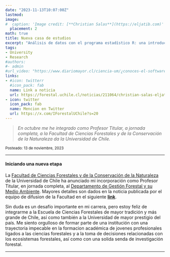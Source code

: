 ```yaml
---
date: "2023-11-13T10:07:00Z"
lastmod: 
image:
#  caption: 'Image credit: [**Christian Salas**](https://eljatib.com)'
  placement: 2
math: true
title: Nueva casa de estudios
excerpt: "Análisis de datos con el programa estadístico R: una introducción aplicada"
tags:
- University  
- Research
#authors:
#- admin
#url_video: "https://www.diariomayor.cl/ciencia-um/¿conoces-el-software-estadístico-r-profesor-lanza-libro-que-introduce-en-el-análisis-de-datos.html"
links:
- #icon: twitterr
  #icon_pack: fab
  name: Link a noticia
  url: https://forestal.uchile.cl/noticias/211064/christian-salas-eljatib-nuevo-profesor-jornada-completa-de-la-fcfcn
- icon: twitter
  icon_pack: fab
  name: Mencion en Twitter
  url: https://x.com/IForestalUChile?s=20  
---
```



> *En octubre me he integrado como Profesor Titular, a jornada completa, a la Facultad de Ciencias Forestales y de la Conservación de la Naturaleza da la Universidad de Chile.*

<sub> Posteado: 13 de noviembre, 2023</sub>

---
#### Iniciando una nueva etapa


La [Facultad de Ciencias Forestales y de la Conservación de la Naturaleza](https://forestal.uchile.cl) de la Universidad de Chile ha anunciado mi incorporación como Profesor Titular, en jornada completa, al [Departamento de Gestión Forestal y su Medio Ambiente](https://forestal.uchile.cl/facultad/departamentos/gestion-forestal-y-su-medio-ambiente). 
Mayores detalles son dados en la noticia publicada por el equipo de difusion de la Facultad en el siguiente [**link**](https://forestal.uchile.cl/noticias/211064/christian-salas-eljatib-nuevo-profesor-jornada-completa-de-la-fcfcn).

Sin duda es un desafío importante en mi carrera, pero estoy feliz de integrarme a la Escuela de Ciencias Forestales de mayor tradición y más grande de Chile, así como también a la Universidad de mayor prestigio del país. Me siento orgulloso de formar parte de una institución con una trayectoria impecable en la formacion académica de jovenes profesionales ligados a las ciencias forestales y a la toma de decisiones relacionadas con los ecosistemas forestales, así como con una solida senda de investigación forestal.



--------

<!--- 
#### Te parecio interesante o util? Considera compartirlo 🙌
url: "https://www.diariomayor.cl/ciencia-um/¿conoces-el-software-estadístico-r-profesor-lanza-libro-que-introduce-en-el-análisis-de-datos.html"

 Pretendo venir a fortalecer la línea de la Biometría y Modelación Forestal.
 
<img src="portadaLibro.jpg" width="1000" height="350">
**Some of my older websites**
- [My old website](https://cseljatib.wixsite.com/biometria)
- [My old linux help](http://biometria.ufro.cl/myLinuxHelp/)
* [Mentoirs](./educa.md)
![](images/chacai01.jpg)
-->
